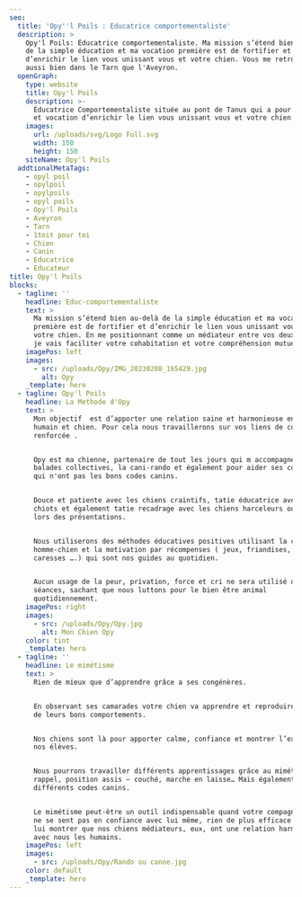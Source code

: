 ```yaml
---
seo:
  title: 'Opy''l Poils : Educatrice comportementaliste'
  description: >
    Opy'l Poils: Éducatrice comportementaliste. Ma mission s’étend bien au-delà
    de la simple éducation et ma vocation première est de fortifier et
    d’enrichir le lien vous unissant vous et votre chien. Vous me retrouver
    aussi bien dans le Tarn que l'Aveyron.
  openGraph:
    type: website
    title: Opy'l Poils
    description: >-
      Éducatrice Comportementaliste située au pont de Tanus qui a pour mission
      et vocation d’enrichir le lien vous unissant vous et votre chien.
    images:
      url: /uploads/svg/Logo Full.svg
      width: 150
      height: 150
    siteName: Opy'l Poils
  addtionalMetaTags:
    - opyl poil
    - opylpoil
    - opylpoils
    - opyl poils
    - Opy'l Poils
    - Aveyron
    - Tarn
    - 1toit pour toi
    - Chien
    - Canin
    - Educatrice
    - Educateur
title: Opy'l Poils
blocks:
  - tagline: ''
    headline: Educ-comportementaliste
    text: >
      Ma mission s’étend bien au-delà de la simple éducation et ma vocation
      première est de fortifier et d’enrichir le lien vous unissant vous et
      votre chien. En me positionnant comme un médiateur entre vos deux univers,
      je vais faciliter votre cohabitation et votre compréhension mutuelle.
    imagePos: left
    images:
      - src: /uploads/Opy/IMG_20230208_165429.jpg
        alt: Opy
    _template: hero
  - tagline: Opy'l Poils
    headline: La Methode d'Opy
    text: >
      Mon objectif  est d’apporter une relation saine et harmonieuse entre
      humain et chien. Pour cela nous travaillerons sur vos liens de complicité
      renforcée .


      Opy est ma chienne, partenaire de tout les jours qui m accompagne pour les
      balades collectives, la cani-rando et également pour aider ses congénères
      qui n'ont pas les bons codes canins.


      Douce et patiente avec les chiens craintifs, tatie éducatrice avec les
      chiots et également tatie recadrage avec les chiens harceleurs ou impolie
      lors des présentations.


      Nous utiliserons des méthodes éducatives positives utilisant la complicité
      homme-chien et la motivation par récompenses ( jeux, friandises, vocal,
      caresses ….) qui sont nos guides au quotidien.


      Aucun usage de la peur, privation, force et cri ne sera utilisé durant nos
      séances, sachant que nous luttons pour le bien être animal
      quotidiennement.
    imagePos: right
    images:
      - src: /uploads/Opy/Opy.jpg
        alt: Mon Chien Opy
    color: tint
    _template: hero
  - tagline: ''
    headline: Le mimétisme
    text: >
      Rien de mieux que d’apprendre grâce a ses congénères.


      En observant ses camarades votre chien va apprendre et reproduire certains
      de leurs bons comportements.


      Nos chiens sont là pour apporter calme, confiance et montrer l’exemple à
      nos élèves.


      Nous pourrons travailler différents apprentissages grâce au mimétisme :
      rappel, position assis – couché, marche en laisse… Mais également
      différents codes canins.


      Le mimétisme peut-être un outil indispensable quand votre compagnon canin
      ne se sent pas en confiance avec lui même, rien de plus efficace que de
      lui montrer que nos chiens médiateurs, eux, ont une relation harmonieuse
      avec nous les humains.
    imagePos: left
    images:
      - src: /uploads/Opy/Rando ou canoe.jpg
    color: default
    _template: hero
---
```


